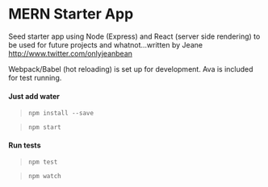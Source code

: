# MERN Starter App

Seed starter app using Node (Express) and React (server side rendering) to be used for future projects and whatnot...written by Jeane <http://www.twitter.com/onlyjeanbean>

Webpack/Babel (hot reloading) is set up for development. Ava is included for test running.

#### Just add water
> ```npm install --save```

> ```npm start``` 

#### Run tests
> ```npm test```

> ```npm watch```
